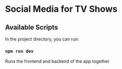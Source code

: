 # Social Media for TV Shows

## Available Scripts

In the project directory, you can run:

### `npm run dev`

Runs the frontend and backend of the app together
